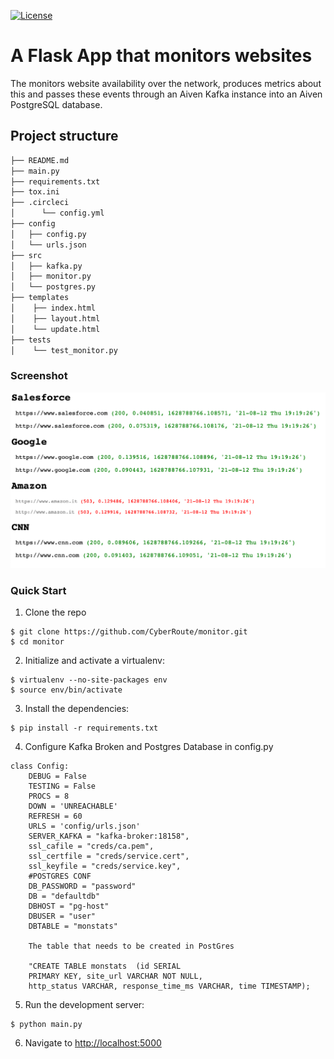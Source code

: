 [![License](https://img.shields.io/badge/License-Apache%202.0-blue.svg)](https://opensource.org/licenses/Apache-2.0)


# A Flask App that monitors websites

The monitors website availability over the network, produces metrics about this and passes these events through an Aiven Kafka instance into an Aiven PostgreSQL database.

Project structure
--------
```sh
├── README.md
├── main.py
├── requirements.txt
├── tox.ini
├── .circleci
│      └── config.yml
├── config
│   ├── config.py
│   └── urls.json
├── src
│   ├── kafka.py
│   ├── monitor.py
│   └── postgres.py
├── templates
│    ├── index.html
│    ├── layout.html
│    └── update.html
├── tests
│    └── test_monitor.py
```

### Screenshot
![Site](https://github.com/CyberRoute/monitor-websites/blob/main/screenshot/site.png)

### Quick Start

1. Clone the repo
  ```
  $ git clone https://github.com/CyberRoute/monitor.git
  $ cd monitor
  ```

2. Initialize and activate a virtualenv:
  ```
  $ virtualenv --no-site-packages env
  $ source env/bin/activate
  ```

3. Install the dependencies:
  ```
  $ pip install -r requirements.txt
  ```

4. Configure Kafka Broken and Postgres Database in config.py
```
class Config:
    DEBUG = False
    TESTING = False
    PROCS = 8
    DOWN = 'UNREACHABLE'
    REFRESH = 60
    URLS = 'config/urls.json'
    SERVER_KAFKA = "kafka-broker:18158",
    ssl_cafile = "creds/ca.pem",
    ssl_certfile = "creds/service.cert",
    ssl_keyfile = "creds/service.key",
    #POSTGRES CONF
    DB_PASSWORD = "password"
    DB = "defaultdb"
    DBHOST = "pg-host"
    DBUSER = "user"
    DBTABLE = "monstats"
    
    The table that needs to be created in PostGres  
  
    "CREATE TABLE monstats  (id SERIAL 
    PRIMARY KEY, site_url VARCHAR NOT NULL, 
    http_status VARCHAR, response_time_ms VARCHAR, time TIMESTAMP);

```

5. Run the development server:
  ```
  $ python main.py
  ```

6. Navigate to [http://localhost:5000](http://localhost:5000)

